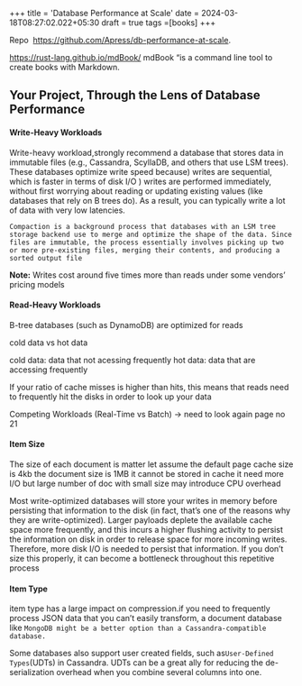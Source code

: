+++
title = 'Database Performance at Scale'
date = 2024-03-18T08:27:02.022+05:30
draft = true
tags =[books]
+++ 

Repo ­ https://github.com/Apress/db-performance-at-scale.

https://rust-lang.github.io/mdBook/  mdBook “is a command line tool to create books with Markdown.


## Your Project, Through the Lens of Database Performance

#### Write-Heavy Workloads

Write-heavy workload,strongly recommend a database that stores data in immutable files (e.g., Cassandra, ScyllaDB, and others that use LSM trees). These databases optimize write speed because) writes are sequential, which is faster in terms of disk I/O ) writes are performed immediately, without first worrying about reading or updating existing values (like databases that rely on B trees do). As a result, you can typically write a lot of data with very low latencies.

`Compaction is a background process that databases with an LSM tree storage backend use to merge and optimize the shape of the data. Since files are immutable, the process essentially involves picking up two or more pre-existing files, merging their contents, and producing a sorted output file`

**Note:** Writes cost around five times more than reads under some vendors’ pricing models

#### Read-Heavy Workloads

B-tree databases (such as DynamoDB) are optimized for reads

cold data vs hot data

cold data: data that not acessing frequently
hot data: data that are accessing frequently

If your ratio of cache misses is higher than hits, this means that reads need to
frequently hit the disks in order to look up your data

Competing Workloads (Real-Time vs Batch) -> need to look again page no 21

#### Item Size

The size of each document is matter let assume the default page cache size is 4kb the document size is 1MB it cannot be stored in cache it need more I/O 
but large number of doc with small size may introduce CPU overhead

Most write-optimized databases will store your writes in memory before persisting that information to the disk (in fact, that’s one of the reasons why they are write-optimized). Larger payloads deplete the available cache space more frequently, and this incurs a higher flushing activity to persist the information on disk in order to release space for more incoming writes. Therefore, more disk I/O is needed to persist that information. If you don’t size this properly, it can become a bottleneck throughout this repetitive process

#### Item Type

item type has a large impact on compression.if you need to frequently process JSON data that you can’t easily transform, a document database like `MongoDB might be a better option than a Cassandra-compatible database.`

Some databases also support user created fields, such as` User-Defined Types `(UDTs) in Cassandra. UDTs can be a great ally for reducing the de-serialization overhead when you combine several columns into one.